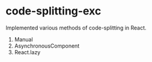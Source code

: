 # code-splitting-exc
Implemented various methods of code-splitting in React. 
1. Manual
2. AsynchronousComponent 
3. React.lazy
